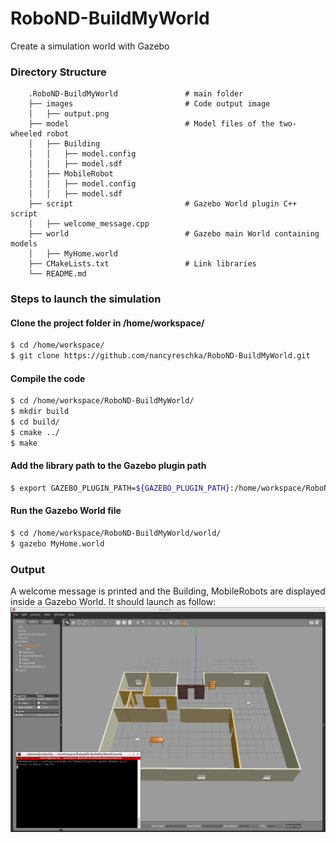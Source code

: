 # RoboND-BuildMyWorld
Create a simulation world with Gazebo

### Directory Structure
```
    .RoboND-BuildMyWorld               # main folder 
    ├── images                         # Code output image
    │   ├── output.png
    ├── model                          # Model files of the two-wheeled robot
    │   ├── Building
    │   │   ├── model.config
    │   │   ├── model.sdf
    │   ├── MobileRobot
    │   │   ├── model.config
    │   │   ├── model.sdf
    ├── script                         # Gazebo World plugin C++ script
    │   ├── welcome_message.cpp
    ├── world                          # Gazebo main World containing models
    │   ├── MyHome.world
    ├── CMakeLists.txt                 # Link libraries 
    └── README.md
```

### Steps to launch the simulation

#### Clone the project folder in /home/workspace/
```sh
$ cd /home/workspace/
$ git clone https://github.com/nancyreschka/RoboND-BuildMyWorld.git
```

#### Compile the code
```sh
$ cd /home/workspace/RoboND-BuildMyWorld/
$ mkdir build
$ cd build/
$ cmake ../
$ make
```

#### Add the library path to the Gazebo plugin path  
```sh
$ export GAZEBO_PLUGIN_PATH=${GAZEBO_PLUGIN_PATH}:/home/workspace/RoboND-BuildMyWorld/build
```

#### Run the Gazebo World file  
```sh
$ cd /home/workspace/RoboND-BuildMyWorld/world/
$ gazebo MyHome.world
```

### Output
A welcome message is printed and the Building, MobileRobots are displayed inside a Gazebo World. It should launch as follow:
![alt text](images/output.png)
